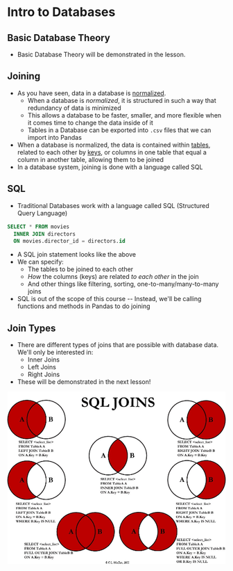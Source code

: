 # Intro to Databases

## Basic Database Theory

* Basic Database Theory will be demonstrated in the lesson.

## Joining 

* As you have seen, data in a database is [normalized](https://support.microsoft.com/en-us/help/283878/description-of-the-database-normalization-basics).    
   * When a database is *normalized*, it is structured in such a way that redundancy of data is minimized 
   * This allows a database to be faster, smaller, and more flexible when it comes time to change the data inside of it
   * Tables in a Database can be exported into `.csv` files that we can import into Pandas
* When a database is normalized, the data is contained within [tables](https://en.wikipedia.org/wiki/Table_(database)), related to each other by [keys](https://www.studytonight.com/dbms/database-key.php), or columns in one table that equal a column in another table, allowing them to be joined
* In a database system, joining is done with a language called SQL

## SQL

* Traditional Databases work with a language called SQL (Structured Query Language)

```sql
SELECT * FROM movies 
  INNER JOIN directors 
  ON movies.director_id = directors.id
```

* A SQL join statement looks like the above
* We can specify:
  * The tables to be joined to each other
  * _How_ the columns (keys) are related _to each other_ in the join
  * And other things like filtering, sorting, one-to-many/many-to-many joins
* SQL is out of the scope of this course -- Instead, we'll be calling functions and methods in Pandas to do joining

## Join Types

* There are different types of joins that are possible with database data. We'll only be interested in:
   * Inner Joins
   * Left Joins
   * Right Joins
* These will be demonstrated in the next lesson!

![](assets/join_types.jpg)
